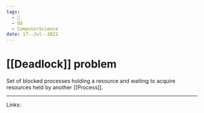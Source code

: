 ```yaml
---
tags:
  - 🌱
  - OS
  - ComputerScience 
date: 17--Jul--2022
---
```


# [[Deadlock]] problem

Set of blocked processes holding a resource and waiting to acquire resources held by another [[Process]].

---
Links: 